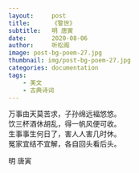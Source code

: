 ```yaml
---
layout:     post
title:      《警世》
subtitle:   明 唐寅
date:       2020-08-06
author:     听松阁
image: post-bg-poem-27.jpg
thumbnail: img/post-bg-poem-27.jpg
categories: documentation
tags:
    - 美文
    - 古典诗词
---
```


万事由天莫苦求，子孙绵远褔悠悠。<br>
饮三杯酒休胡乱，得一帆风便可收。<br>
生事事生何日了，害人人害几时休。<br>
冤家宜结不宜解，各自回头看后头。<br>

明 唐寅